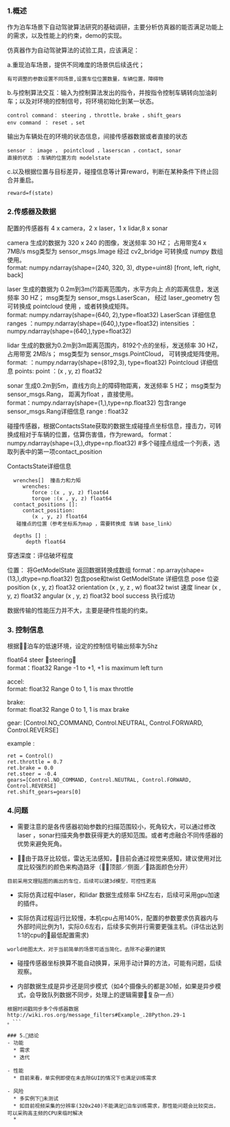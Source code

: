 ### 1.概述
作为泊车场景下自动驾驶算法研究的基础调研，主要分析仿真器的能否满足功能上的需求，以及性能上的约束，demo的实现。

仿真器作为自动驾驶算法的试验工具，应该满足：

a.重现泊车场景，提供不同难度的场景供后续迭代；
```
有可调整的参数设置不同场景,设置车位位置数量，车辆位置，障碍物
```
b.与控制算法交互：输入为控制算法发出的指令，并按指令控制车辆转向加油刹车；以及对环境的控制信号，将环境初始化到某一状态。
```
control command： steering ，throttle，brake ，shift_gears
env command ： reset ，set
```

输出为车辆处在的环境的状态信息，间接传感器数据或者直接的状态
```
sensor ： image ， pointcloud ，laserscan ，contact, sonar
直接的状态 ：车辆的位置方向 modelstate
```

c.以及根据位置与目标差异，碰撞信息等计算reward，判断在某种条件下终止回合并重启。
```
reward=f(state)

```



### 2.传感器及数据
配置的传感器有 4 x camera，2 x laser，1 x lidar,8 x sonar

camera 生成的数据为 320 x 240 的图像，发送频率 30 HZ；
占用带宽4 x 7MB/s msg类型为 sensor_msgs.Image 经过 cv2_bridge 可转换成 numpy 数组使用。  
format: numpy.ndarray(shape=(240, 320, 3), dtype=uint8) [front, left, right, back]

laser 生成的数据为 0.2m到3m(?)距离范围内，水平方向上 点的距离信息，发送频率 30 HZ； msg类型为 sensor_msgs.LaserScan， 经过 laser_geometry 包 可转换成 pointcloud 使用 ，或者转换成矩阵。  
format: numpy.ndarray(shape=(640, 2),type=float32)
LaserScan 详细信息
     ranges ：numpy.ndarray(shape=(640,),type=float32)
     intensities ：numpy.ndarray(shape=(640,),type=float32)



lidar 生成的数据为0.2m到3m距离范围内，8192个点的坐标，发送频率 30 HZ， 占用带宽 2MB/s； msg类型为 sensor_msgs.PointCloud， 可转换成矩阵使用。  
format: ：numpy.ndarray(shape=(8192,3), type=float32)
Pointcloud 详细信息
   points:
     point ：(x , y, z) float32


sonar 生成0.2m到5m，直线方向上的障碍物距离，发送频率 5 HZ； msg类型为 sensor_msgs.Rang， 距离为float ，直接使用。  
format：numpy.ndarray(shape=(1,),type=np.float32) 包含range
sensor_msgs.Rang详细信息
   range : float32


碰撞传感器，根据ContactsState获取的数据生成碰撞点坐标信息，撞击力，可转换成相对于车辆的位置，估算伤害值，作为reward。
format：numpy.ndarray(shape=(3,),dtype=np.float32) #多个碰撞点组成一个列表，选取列表中的第一项contact_position

ContactsState详细信息

      wrenches[]  撞击力和力矩
         wrenches:
            force :(x , y, z) float64
            torque :(x , y, z) float64
      contact_positions []:
         contact_position:
            (x , y, z) float64
       碰撞点的位置（参考坐标系为map ，需要转换成 车辆 base_link）

      depths [] :
          depth float64
穿透深度：评估破坏程度


位置：  将GetModelState 返回数据转换成数组
format：np.array(shape=(13,),dtype=np.float32)  包含pose和twist
GetModelState 详细信息
    pose 位姿
      position
        (x , y, z) float32
      orientation
        (x , y, z , w) float32
    twist 速度
      linear
        (x , y, z) float32
      angular
        (x , y, z) float32
    bool success 执行成功


数据传输的性能压力并不大，主要是硬件性能的约束。

### 3. 控制信息
根据泊车的低速环境，设定的控制信号输出频率为5hz


float64 steer
steering：  
format：float32  Range -1 to +1, +1 is maximum left turn

accel:  
format: float32 Range 0 to 1, 1 is max throttle

brake:  
format: float32 Range 0 to 1, 1 is max brake

gear: 
[Control.NO_COMMAND, Control.NEUTRAL, Control.FORWARD, Control.REVERSE]

example :
```
ret = Control()
ret.throttle = 0.7
ret.brake = 0.0
ret.steer = -0.4
gears=[Control.NO_COMMAND, Control.NEUTRAL, Control.FORWARD, Control.REVERSE]
ret.shift_gears=gears[0]
```

### 4.问题
- 需要注意的是各传感器初始参数的扫描范围较小，死角较大，可以通过修改laser ，sonar扫描夹角参数获得更大的感知范围。或者考虑融合不同传感器的优势来避免死角。

- 由于路牙比较低，雷达无法感知，目前会通过视觉来感知，建议使用对比度比较强烈的颜色来构造路牙（顶部／侧面／路面颜色分开）
```
目前采用文理贴图的画出的车位，后续可以建3d模型，可控性更高
```
- 实际仿真过程中laser，和lidar 数据生成频率 5HZ左右，后续可采用gpu加速的插件。

- 实际仿真过程运行比较慢，本机cpu占用140%，配置的参数要求仿真器内与外部时间比例为1，实际0.6左右，后续多实例并行需要更强主机。(评估出达到1:1的cpu的最低配置需求)

````
world地图太大，对于当前简单的场景可适当简化，去除不必要的建筑
````

- 碰撞传感器坐标换算不能自动换算，采用手动计算的方法，可能有问题，后续观察。

- 内部数据生成是异步还是同步模式（如4个摄像头的都是30帧，如果是异步模式，会导致队列数据不同步，处理上的逻辑需要复杂一点）
```
根据时间戳同步多个传感器数据
http://wiki.ros.org/message_filters#Example_.28Python.29-1
。```

### 5.结论
- 功能
  * 需求
  * 迭代
  
- 性能
  * 目前来看，单实例即使在未去除GUI的情况下也满足训练需求
  
- 风险
  * 多实例下未测试
  * 如目前视频采集的分辨率(320x240)不能满足泊车训练需求，那性能问题会比较突出，可以采购高主频的CPU来临时解决
  * 

